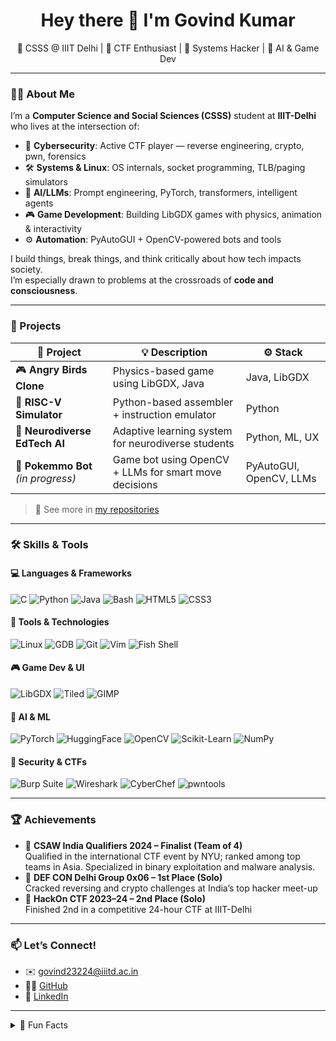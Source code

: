 <h1 align="center">Hey there 👋 I'm Govind Kumar</h1>
<p align="center">
  🧠 CSSS @ IIIT Delhi | 🔐 CTF Enthusiast | 🧰 Systems Hacker | 🤖 AI & Game Dev  
</p>


---

### 🧑‍💻 About Me

I’m a **Computer Science and Social Sciences (CSSS)** student at **IIIT-Delhi** who lives at the intersection of:

- 🔐 **Cybersecurity**: Active CTF player — reverse engineering, crypto, pwn, forensics  
- 🛠️ **Systems & Linux**: OS internals, socket programming, TLB/paging simulators  
- 🧠 **AI/LLMs**: Prompt engineering, PyTorch, transformers, intelligent agents  
- 🎮 **Game Development**: Building LibGDX games with physics, animation & interactivity  
- ⚙️ **Automation**: PyAutoGUI + OpenCV-powered bots and tools

I build things, break things, and think critically about how tech impacts society.  
I’m especially drawn to problems at the crossroads of **code and consciousness**.

---

### 🚀 Projects

| 🧩 Project | 💡 Description | ⚙️ Stack |
|-----------|----------------|----------|
| 🎮 **Angry Birds Clone** | Physics-based game using LibGDX, Java | Java, LibGDX |
| 🔧 **RISC-V Simulator** | Python-based assembler + instruction emulator | Python |
| 🧠 **Neurodiverse EdTech AI** | Adaptive learning system for neurodiverse students | Python, ML, UX |
| 🤖 **Pokemmo Bot** *(in progress)* | Game bot using OpenCV + LLMs for smart move decisions | PyAutoGUI, OpenCV, LLMs |

> 🧠 See more in [my repositories](https://github.com/c0d3-Astra?tab=repositories)

---

### 🛠️ Skills & Tools

#### 💻 Languages & Frameworks  
![C](https://img.shields.io/badge/C-00599C?style=for-the-badge&logo=c) 
![Python](https://img.shields.io/badge/Python-3776AB?style=for-the-badge&logo=python) 
![Java](https://img.shields.io/badge/Java-ED8B00?style=for-the-badge&logo=java) 
![Bash](https://img.shields.io/badge/Bash-121011?style=for-the-badge&logo=gnubash) 
![HTML5](https://img.shields.io/badge/HTML5-E34F26?style=for-the-badge&logo=html5) 
![CSS3](https://img.shields.io/badge/CSS3-1572B6?style=for-the-badge&logo=css3)

#### 🧰 Tools & Technologies  
![Linux](https://img.shields.io/badge/Linux-FCC624?style=for-the-badge&logo=linux&logoColor=black) 
![GDB](https://img.shields.io/badge/GDB-FF0000?style=for-the-badge) 
![Git](https://img.shields.io/badge/Git-F05032?style=for-the-badge&logo=git) 
![Vim](https://img.shields.io/badge/Vim-019733?style=for-the-badge&logo=vim) 
![Fish Shell](https://img.shields.io/badge/Fish%20Shell-4F5D95?style=for-the-badge)

#### 🎮 Game Dev & UI  
![LibGDX](https://img.shields.io/badge/LibGDX-E82117?style=for-the-badge) 
![Tiled](https://img.shields.io/badge/Tiled-51AFC2?style=for-the-badge) 
![GIMP](https://img.shields.io/badge/GIMP-5C5543?style=for-the-badge&logo=gimp)

#### 🤖 AI & ML  
![PyTorch](https://img.shields.io/badge/PyTorch-EE4C2C?style=for-the-badge&logo=pytorch) 
![HuggingFace](https://img.shields.io/badge/HuggingFace-fcc72e?style=for-the-badge&logo=huggingface) 
![OpenCV](https://img.shields.io/badge/OpenCV-5C3EE8?style=for-the-badge&logo=opencv) 
![Scikit-Learn](https://img.shields.io/badge/Scikit--Learn-F7931E?style=for-the-badge&logo=scikitlearn) 
![NumPy](https://img.shields.io/badge/NumPy-013243?style=for-the-badge&logo=numpy)

#### 🔐 Security & CTFs  
![Burp Suite](https://img.shields.io/badge/Burp%20Suite-FF6600?style=for-the-badge&logo=burpsuite) 
![Wireshark](https://img.shields.io/badge/Wireshark-1679A7?style=for-the-badge&logo=wireshark) 
![CyberChef](https://img.shields.io/badge/CyberChef-333333?style=for-the-badge) 
![pwntools](https://img.shields.io/badge/pwntools-red?style=for-the-badge)


---

### 🏆 Achievements

- 🏅 **CSAW India Qualifiers 2024 – Finalist (Team of 4)**  
  Qualified in the international CTF event by NYU; ranked among top teams in Asia. Specialized in binary exploitation and malware analysis.
- 🥇 **DEF CON Delhi Group 0x06 – 1st Place (Solo)**  
  Cracked reversing and crypto challenges at India’s top hacker meet-up  
- 🥈 **HackOn CTF 2023–24 – 2nd Place (Solo)**  
  Finished 2nd in a competitive 24-hour CTF at IIIT-Delhi  


---

### 📫 Let’s Connect!

- ✉️ govind23224@iiitd.ac.in  
- 🧑‍💻 [GitHub](https://github.com/c0d3-Astra)  
- 💼 [LinkedIn](https://www.linkedin.com/in/govindkum23224)  

---

<details>
<summary>🧙 Fun Facts</summary>

- I use **Arch btw** 🐧  
- I build my own CTFs  
- I once automated a game bot that outplayed real humans 😎  
- I can write Bash faster than I talk  
- I think every good dev should understand both **GDB and GPT**
</details>
